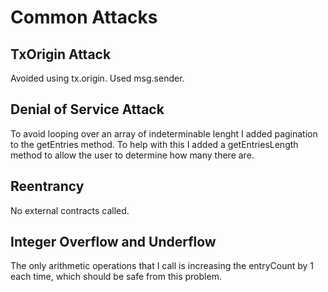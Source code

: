 # Common Attacks

## TxOrigin Attack

Avoided using tx.origin. Used msg.sender.

## Denial of Service Attack

To avoid looping over an array of indeterminable lenght I added pagination to the getEntries method. To help with this I added a getEntriesLength method to allow the user to determine how many there are.

## Reentrancy

No external contracts called.

## Integer Overflow and Underflow

The only arithmetic operations that I call is increasing the entryCount by 1 each time, which should be safe from this problem.
 